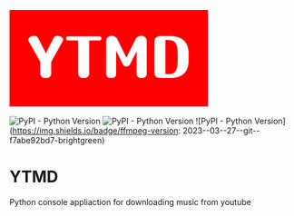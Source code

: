 ![](https://raw.githubusercontent.com/saturfy/YTMD/main/YTMD.png)

![PyPI - Python Version](https://img.shields.io/pypi/pyversions/pytube?color=brightgreen)
![PyPI - Python Version](https://img.shields.io/badge/python-pytube-orange) 
![PyPI - Python Version](https://img.shields.io/badge/ffmpeg-version: 2023--03--27--git--f7abe92bd7-brightgreen)
# YTMD
Python console appliaction for downloading music from youtube
